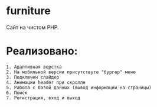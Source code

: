 # furniture
 Сайт на чистом PHP.
 # Реализовано:
    1. Адаптивная верстка
    2. На мобильной версии присутствуте "бургер" меню
    3. Подключен слайдер
    4. Анимации header при скролле
    5. Работа с базой данных (вывод информации на страницы)
    6. Поиск 
    7. Регистрация, вход и выход

